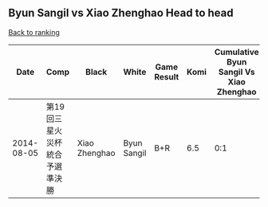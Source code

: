 ## Byun Sangil vs Xiao Zhenghao Head to head

[Back to ranking](../../index.md)




| **Date** | **Comp** | **Black** | **White** | **Game Result** | **Komi** | **Cumulative Byun Sangil Vs Xiao Zhenghao** | **Byun Sangil Streak** | **Xiao Zhenghao Streak** | 
| --- | --- | --- | --- | --- | --- | --- | --- | --- |
| 2014-08-05 | 第19回三星火災杯統合予選準決勝 | Xiao Zhenghao | Byun Sangil | B+R | 6.5 | 0:1 | 0 | 1 |




